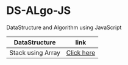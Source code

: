 # DS-ALgo-JS
 DataStructure and Algorithm using JavaScript

 |DataStructure | link|
 |---|---|
 |Stack using Array|[Click here](https://github.com/ImDropCodes/DS-ALgo-JS/blob/master/DataStructure/Stack/Stack.js)
 

